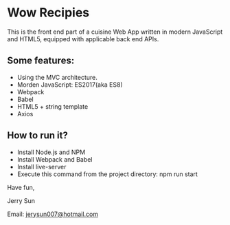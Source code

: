 # Wow Recipies

This is the front end part of a cuisine Web App written in modern JavaScript and HTML5, equipped with applicable back end APIs.

## Some features:
- Using the MVC architecture.
- Morden JavaScript: ES2017(aka ES8)
- Webpack
- Babel
- HTML5 + string template
- Axios

## How to run it?
- Install Node.js and NPM
- Install Webpack and Babel
- Install live-server
- Execute this command from the project directory: npm run start

Have fun,

Jerry Sun

Email:    jerysun007@hotmail.com